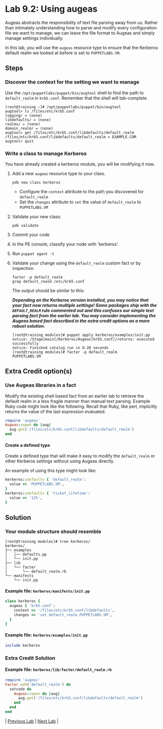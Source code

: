 # Lab 9.2: Using augeas

Augeas abstracts the responsibility of text file parsing away from us. Rather than intimately understanding how to parse and modify every configuration file we want to manage, we can leave the file format to Augeas and simply manage settings individually.

In this lab, you will use the `augeas` resource type to ensure that the Kerberos default realm we looked at before is set to `PUPPETLABS.VM`.

## Steps

### Discover the context for the setting we want to manage

Use the `/opt/puppetlabs/puppet/bin/augtool` shell to find the path to `default_realm` in `krb5.conf`. Remember that the shell will tab-complete.

```plaintext
[root@training ~]# /opt/puppetlabs/puppet/bin/augtool
augtool> ls /files/etc/krb5.conf
logging/ = (none)
libdefaults/ = (none)
realms/ = (none)
domain_realm/ = (none)
augtool> get /files/etc/krb5.conf/libdefaults/default_realm
/files/etc/krb5.conf/libdefaults/default_realm = EXAMPLE.COM
augtool> quit
```

### Write a class to manage Kerberos

You have already created a kerberos module, you will be modifying it now.

1. Add a new `augeas` resource type to your class.

    ```pdk new class kerberos```

    * Configure the `context` attribute to the path you discovered for `default_realm`
    * Set the `changes` attribute to `set` the value of `default_realm` to `PUPPETLABS.VM`
1. Validate your new class:

    ```pdk validate```

1. Commit your code
1. In the PE console, classify your node with 'kerberos'.
1. Run `puppet agent -t`
1. Validate your change using the `default_realm` custom fact or by inspection.

    ```plaintext
    facter -p default_realm
    grep default_realm /etc/krb5.conf
    ```

    The output should be similar to this:

    **_Depending on the Kerberos version installed, you may notice that your fact now returns multiple settings! Some packages ship with the `DEFAULT_REALM` rule commented out and this confuses our simple text parsing fact from the earlier lab. You may consider implementing the Augeas based fact described in the extra credit options as a more robust solution._**

    ```plaintext
    [root@training modules]# puppet apply kerberos/examples/init.pp
    notice: /Stage[main]/Kerberos/Augeas[krb5.conf]/returns: executed successfully
    notice: Finished catalog run in 0.20 seconds
    [root@training modules]# facter -p default_realm
    PUPPETLABS.VM
    ```

## Extra Credit option(s)

### Use Augeas libraries in a fact

Modify the existing shell based fact from an earlier lab to retrieve the default realm in a less fragile manner than manual text parsing. Example Ruby code might look like the following. Recall that Ruby, like perl, implicitly returns the value of the last expression evaluated.

```ruby
require 'augeas'
Augeas::open do |aug|
  aug.get('/files/etc/krb5.conf/libdefaults/default_realm')
end
```

#### Create a defined type

Create a defined type that will make it easy to modify the `default_realm` or other Kerberos settings without using Augeas directly.

An example of using this type might look like:

```ruby
kerberos::defaults { 'default_realm':
  value => 'PUPPETLABS.VM',
}
kerberos::defaults { 'ticket_lifetime':
  value => '12h',
}
```

## Solution

### Your module structure should resemble

```plaintext
[root@training modules]# tree kerberos/
kerberos/
├── examples
│   │── defaults.pp
│   └── init.pp
├── lib
│   └── facter
│       └── default_realm.rb
└── manifests
    └── init.pp
```

#### Example file: `kerberos/manifests/init.pp`

```ruby
class kerberos {
  augeas { 'krb5.conf':
    context => '/files/etc/krb5.conf/libdefaults',
    changes => 'set default_realm PUPPETLABS.VM',
  }
}
```

#### Example file: `kerberos/examples/init.pp`

```ruby
include kerberos
```

### Extra Credit Solution

#### Example file: `kerberos/lib/facter/default_realm.rb`

```ruby
require 'augeas'
Facter.add('default_realm') do
  setcode do
    Augeas::open do |aug|
      aug.get('/files/etc/krb5.conf/libdefaults/default_realm')
    end
  end
end
```

|  [Previous Lab](../lab-09.1-Managing-file-content)  |  [Next Lab](../lab-10.1-Inherited-classes)  |
